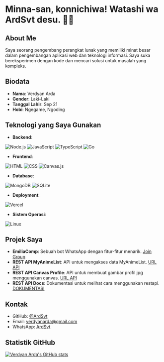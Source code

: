 # Minna-san, konnichiwa! Watashi wa ArdSvt desu. 👋🏻

## About Me
Saya seorang pengembang perangkat lunak yang memiliki minat besar dalam pengembangan aplikasi web dan teknologi informasi. Saya suka bereksperimen dengan kode dan mencari solusi untuk masalah yang kompleks.

## Biodata
* **Nama**: Verdyan Arda
* **Gender**: Laki-Laki
* **Tanggal Lahir**: Sep 21
* **Hobi**: Ngegame, Ngoding

## Teknologi yang Saya Gunakan

* **Backend**: 

![Node.js](https://img.shields.io/badge/Node.js-339933?style=for-the-badge&logo=node.js&logoColor=white) 
![JavaScript](https://img.shields.io/badge/JavaScript-F7DF1E?style=for-the-badge&logo=javascript&logoColor=black)
![TypeScript](https://img.shields.io/badge/TypeScript-3178C6?style=for-the-badge&logo=typescript&logoColor=white)
![Go](https://img.shields.io/badge/Go-00ADD8?style=for-the-badge&logo=go&logoColor=white)

* **Frontend**: 

![HTML](https://img.shields.io/badge/HTML-E34F26?style=for-the-badge&logo=html5&logoColor=white) 
![CSS](https://img.shields.io/badge/CSS-1572B6?style=for-the-badge&logo=css3&logoColor=white)
![Canvas.js](https://img.shields.io/badge/-Canvas.js-0078D4?style=for-the-badge&logo=canvas&logoColor=white)

* **Database**: 
  
![MongoDB](https://img.shields.io/badge/MongoDB-47A248?style=for-the-badge&logo=mongodb&logoColor=white) 
![SQLite](https://img.shields.io/badge/SQLite-003B57?style=for-the-badge&logo=sqlite&logoColor=white)

* **Deployment**: 
  
![Vercel](https://img.shields.io/badge/Vercel-000000?style=for-the-badge&logo=vercel&logoColor=white)

* **Sistem Operasi**: 
  
![Linux](https://img.shields.io/badge/Linux-FCC624?style=for-the-badge&logo=linux&logoColor=black)

## Projek Saya
* **EmiliaComp**: Sebuah bot WhatsApp dengan fitur-fitur menarik. [Join Group](https://chat.whatsapp.com/LQqNid7OaSf9Za9LzMUnvG)
* **REST API MyAnimeList**: API untuk mengakses data MyAnimeList. [URL API](https://guracomp.vercel.app/api/mal/)
* **REST API Canvas Profile**: API untuk membuat gambar profil jpg menggunakan canvas. [URL API](https://guracomp.vercel.app/api/cancas/profile)
* **REST API Docs**: Dokumentasi untuk melihat cara menggunakan restapi. [DOKUMENTASI](https://guracomp.vercel.app/)

## Kontak
* GitHub: [@ArdSvt](https://github.com/ArdSvt)
* Email: [verdyanarda@gmail.com](mailto:verdyanarda@gmail.com)
* WhatsApp: [ArdSvt](https://wa.me/6283861772386)

## Statistik GitHub
[![Verdyan Arda's GitHub stats](https://github-readme-stats.vercel.app/api?username=ArdSvt&show_icons=true&theme=radical)](https://github.com/ArdSvt)
